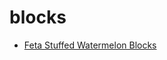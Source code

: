 # blocks

 * [Feta Stuffed Watermelon Blocks](index/f/feta-stuffed-watermelon-blocks-51183650.json)
